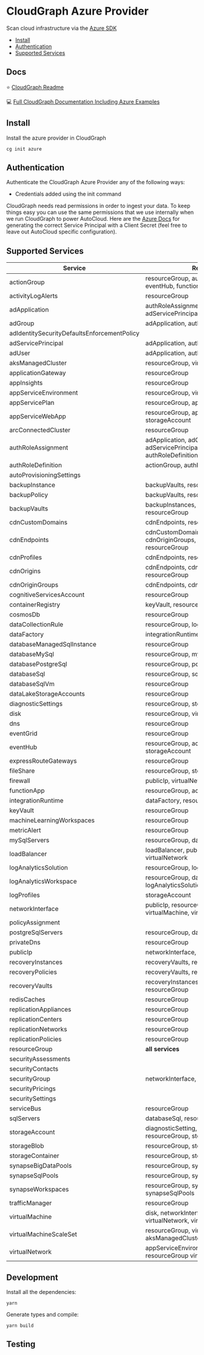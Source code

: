 # CloudGraph Azure Provider

Scan cloud infrastructure via the [Azure SDK](https://github.com/Azure/azure-sdk-for-js)

<!-- toc -->

- [Install](#install)
- [Authentication](#authentication)
- [Supported Services](#supported-services)
<!-- tocstop -->

## Docs

⭐ [CloudGraph Readme](https://github.com/cloudgraphdev/cli)

💻 [Full CloudGraph Documentation Including Azure Examples](https://docs.cloudgraph.dev)

## Install

Install the azure provider in CloudGraph

```console
cg init azure
```

## Authentication

Authenticate the CloudGraph Azure Provider any of the following ways:

- Credentials added using the init command

CloudGraph needs read permissions in order to ingest your data. To keep things easy you can use the same permissions that we use internally when we run CloudGraph to power AutoCloud. Here are the [Azure Docs](https://docs.autocloud.dev/connect-an-environment/azure) for generating the correct Service Principal with a Client Secret (feel free to leave out AutoCloud specific configuration).

## Supported Services

| Service                                     | Relations                                                                     |
| ------------------------------------------- | ----------------------------------------------------------------------------- |
| actionGroup                                 | resourceGroup, authRoleDefinition, eventHub, functionApp                      |
| activityLogAlerts                           | resourceGroup                                                                 |
| adApplication                               | authRoleAssignment, adGroup, adServicePrincipal, adUser                       |
| adGroup                                     | adApplication, authRoleAssignment                                             |
| adIdentitySecurityDefaultsEnforcementPolicy |                                                                               |
| adServicePrincipal                          | adApplication, authRoleAssignment                                             |
| adUser                                      | adApplication, authRoleAssignment                                             |
| aksManagedCluster                           | resourceGroup, virtualMachineScaleSet                                         |
| applicationGateway                          | resourceGroup                                                                 |
| appInsights                                 | resourceGroup                                                                 |
| appServiceEnvironment                       | resourceGroup, virtualNetwork                                                 |
| appServicePlan                              | resourceGroup, appServiceWebApp                                               |
| appServiceWebApp                            | resourceGroup, appServicePlan, storageAccount                                 |
| arcConnectedCluster                         | resourceGroup                                                                 |
| authRoleAssignment                          | adApplication, adGroup, adServicePrincipal, adUser, authRoleDefinition        |
| authRoleDefinition                          | actionGroup, authRoleAssignment                                               |
| autoProvisioningSettings                    |                                                                               |
| backupInstance                              | backupVaults, resourceGroup                                                   |
| backupPolicy                                | backupVaults, resourceGroup                                                   |
| backupVaults                                | backupInstances, backupPolicies, resourceGroup                                |
| cdnCustomDomains                            | cdnEndpoints, resourceGroup                                                   |
| cdnEndpoints                                | cdnCustomDomains, cdnOrigins, cdnOriginGroups, cdnProfiles, resourceGroup     |
| cdnProfiles                                 | cdnEndpoints, resourceGroup                                                   |
| cdnOrigins                                  | cdnEndpoints, cdnOriginGroups, resourceGroup                                  |
| cdnOriginGroups                             | cdnEndpoints, cdnOrigins, resourceGroup                                       |
| cognitiveServicesAccount                    | resourceGroup                                                                 |
| containerRegistry                           | keyVault, resourceGroup                                                       |
| cosmosDb                                    | resourceGroup                                                                 |
| dataCollectionRule                          | resourceGroup, logAnalyticsWorkspace                                          |
| dataFactory                                 | integrationRuntime, resourceGroup                                             |
| databaseManagedSqlInstance                  | resourceGroup                                                                 |
| databaseMySql                               | resourceGroup, mySqlServers                                                   |
| databasePostgreSql                          | resourceGroup, postgreSqlServers                                              |
| databaseSql                                 | resourceGroup, sqlServers                                                     |
| databaseSqlVm                               | resourceGroup                                                                 |
| dataLakeStorageAccounts                     | resourceGroup                                                                 |
| diagnosticSettings                          | resourceGroup, storageAccount                                                 |
| disk                                        | resourceGroup, virtualMachine                                                 |
| dns                                         | resourceGroup                                                                 |
| eventGrid                                   | resourceGroup                                                                 |
| eventHub                                    | resourceGroup, actionGroup, storageAccount                                    |
| expressRouteGateways                        | resourceGroup                                                                 |
| fileShare                                   | resourceGroup, storageAccount                                                 |
| firewall                                    | publicIp, virtualNetwork                                                      |
| functionApp                                 | resourceGroup, actionGroup                                                    |
| integrationRuntime                          | dataFactory, resourceGroup                                                    |
| keyVault                                    | resourceGroup                                                                 |
| machineLearningWorkspaces                   | resourceGroup                                                                 |
| metricAlert                                 | resourceGroup                                                                 |
| mySqlServers                                | resourceGroup, databaseMySql                                                  |
| loadBalancer                                | loadBalancer, publicIp, resourceGroup, virtualNetwork                         |
| logAnalyticsSolution                        | resourceGroup, logAnalyticsWorkspace                                          |
| logAnalyticsWorkspace                       | resourceGroup, dataCollectionRule, logAnalyticsSolution                       |
| logProfiles                                 | storageAccount                                                                |
| networkInterface                            | publicIp, resourceGroup, securityGroup, virtualMachine, virtualNetwork        |
| policyAssignment                            |                                                                               |
| postgreSqlServers                           | resourceGroup, databasePostgreSql                                             |
| privateDns                                  | resourceGroup                                                                 |
| publicIp                                    | networkInterface, resourceGroup                                               |
| recoveryInstances                           | recoveryVaults, resourceGroup                                                 |
| recoveryPolicies                            | recoveryVaults, resourceGroup                                                 |
| recoveryVaults                              | recoveryInstances, recoveryPolicies, resourceGroup                            |
| redisCaches                                 | resourceGroup                                                                 |
| replicationAppliances                       | resourceGroup                                                                 |
| replicationCenters                          | resourceGroup                                                                 |
| replicationNetworks                         | resourceGroup                                                                 |
| replicationPolicies                         | resourceGroup                                                                 |
| resourceGroup                               | **all services**                                                              |
| securityAssessments                         |                                                                               |
| securityContacts                            |                                                                               |
| securityGroup                               | networkInterface, resourceGroup                                               |
| securityPricings                            |                                                                               |
| securitySettings                            |                                                                               |
| serviceBus                                  | resourceGroup                                                                 |
| sqlServers                                  | databaseSql, resourceGroup                                                    |
| storageAccount                              | diagnosticSetting, logProfiles, resourceGroup, storageContainer               |
| storageBlob                                 | resourceGroup, storageContainer                                               |
| storageContainer                            | resourceGroup, storageAccount                                                 |
| synapseBigDataPools                         | resourceGroup, synapseWorkspaces                                              |
| synapseSqlPools                             | resourceGroup, synapseWorkspaces                                              |
| synapseWorkspaces                           | resourceGroup, synapseBigDataPools, synapseSqlPools                           |
| trafficManager                              | resourceGroup                                                                 |
| virtualMachine                              | disk, networkInterface, resourceGroup, virtualNetwork, virtualMachineScaleSet |
| virtualMachineScaleSet                      | resourceGroup, virtualMachine, aksManagedCluster                              |
| virtualNetwork                              | appServiceEnvironment,networkInterface, resourceGroup virtualMachine          |

## Development

Install all the dependencies:

```console
yarn
```

Generate types and compile:

```console
yarn build
```

## Testing

<!-- testing -->

<!-- testingstop -->
